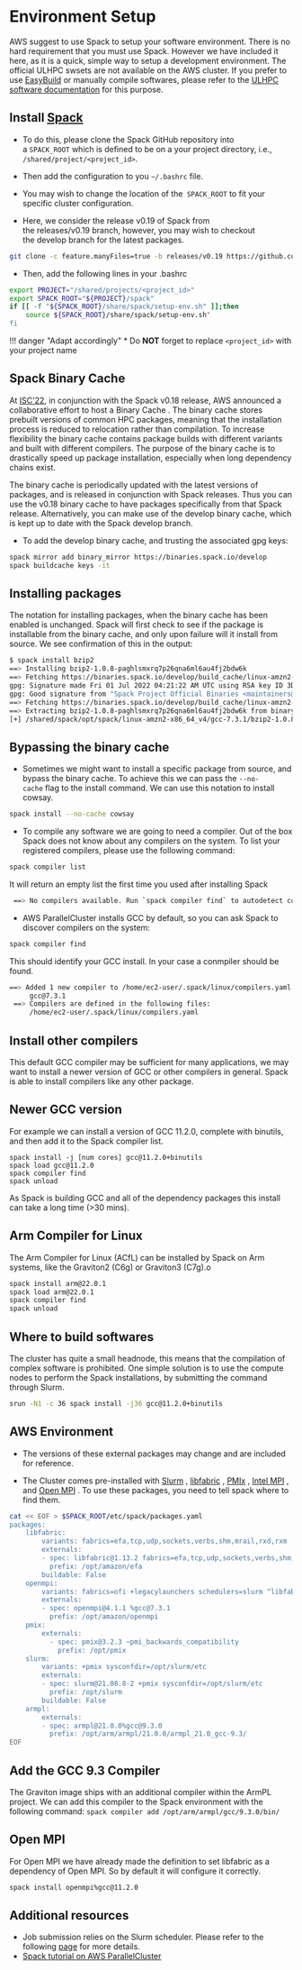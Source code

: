 # Environment Setup

AWS suggest to use Spack to setup your software environment. There is no hard requirement that you must use Spack. However we have included it here, as it is a quick, simple way to setup a development environment.
The official ULHPC swsets are not available on the AWS cluster. If you prefer to use [EasyBuild](../environment/easybuild) or manually compile softwares, please refer to the [ULHPC software documentation](../software/build) for this purpose.

## Install [Spack](ihttps://spack.io/)

* To do this, please clone the Spack GitHub repository into a `SPACK_ROOT` which is defined to be on a your project directory, i.e., `/shared/project/<project_id>`.

* Then add the configuration to you `~/.bashrc` file.

* You may wish to change the location of the` SPACK_ROOT` to fit your specific cluster configuration.

* Here, we consider the release v0.19 of Spack from the releases/v0.19 branch, however, you may wish to checkout the develop branch for the latest packages.

```bash
git clone -c feature.manyFiles=true -b releases/v0.19 https://github.com/spack/spack $SPACK_ROOT
```

* Then, add the following lines in your .bashrc

```bash
export PROJECT="/shared/projects/<project_id>"
export SPACK_ROOT="${PROJECT}/spack"
if [[ -f "${SPACK_ROOT}/share/spack/setup-env.sh" ]];then
    source ${SPACK_ROOT}/share/spack/setup-env.sh" 
fi
```

!!! danger "Adapt accordingly"
    * Do **NOT** forget to replace `<project_id>` with your project name


## Spack Binary Cache

At [ISC'22](https://www.isc-hpc.com/), in conjunction with the Spack v0.18 release, AWS announced a collaborative effort to host a Binary Cache .
The binary cache stores prebuilt versions of common HPC packages, meaning that the installation process is reduced to relocation rather than compilation. To increase flexibility the binary cache contains package builds with different variants and built with different compilers.
The purpose of the binary cache is to drastically speed up package installation, especially when long dependency chains exist.


The binary cache is periodically updated with the latest versions of packages, and is released in conjunction with Spack releases. Thus you can use the v0.18 binary cache to have packages specifically from that Spack release. Alternatively, you can make use of the develop binary cache, which is kept up to date with the Spack develop branch.

* To add the develop binary cache, and trusting the associated gpg keys:

```bash
spack mirror add binary_mirror https://binaries.spack.io/develop
spack buildcache keys -it
```

## Installing packages

The notation for installing packages, when the binary cache has been enabled is unchanged. Spack will first check to see if the package is installable from the binary cache, and only upon failure will it install from source. We see confirmation of this in the output:

```bash
$ spack install bzip2
==> Installing bzip2-1.0.8-paghlsmxrq7p26qna6ml6au4fj2bdw6k
==> Fetching https://binaries.spack.io/develop/build_cache/linux-amzn2-x86_64_v4-gcc-7.3.1-bzip2-1.0.8-paghlsmxrq7p26qna6ml6au4fj2bdw6k.spec.json.sig
gpg: Signature made Fri 01 Jul 2022 04:21:22 AM UTC using RSA key ID 3DB0C723
gpg: Good signature from "Spack Project Official Binaries <maintainers@spack.io>"
==> Fetching https://binaries.spack.io/develop/build_cache/linux-amzn2-x86_64_v4/gcc-7.3.1/bzip2-1.0.8/linux-amzn2-x86_64_v4-gcc-7.3.1-bzip2-1.0.8-paghlsmxrq7p26qna6ml6au4fj2bdw6k.spack
==> Extracting bzip2-1.0.8-paghlsmxrq7p26qna6ml6au4fj2bdw6k from binary cache
[+] /shared/spack/opt/spack/linux-amzn2-x86_64_v4/gcc-7.3.1/bzip2-1.0.8-paghlsmxrq7p26qna6ml6au4fj2bdw6k
```

## Bypassing the binary cache

* Sometimes we might want to install a specific package from source, and bypass the binary cache. To achieve this we can pass the `--no-cache` flag to the install command. We can use this notation to install cowsay.
```bash
spack install --no-cache cowsay
```

* To compile any software we are going to need a compiler. Out of the box Spack does not know about any compilers on the system. To list your registered compilers, please use the following command:
```bash
spack compiler list
```

It will return an empty list the first time you used after installing Spack
```bash
 ==> No compilers available. Run `spack compiler find` to autodetect compilers
```

* AWS ParallelCluster installs GCC by default, so you can ask Spack to discover compilers on the system:
```bash
spack compiler find
```

This should identify your GCC install. In your case a conmpiler should be found.
```bash
==> Added 1 new compiler to /home/ec2-user/.spack/linux/compilers.yaml
     gcc@7.3.1
 ==> Compilers are defined in the following files:
     /home/ec2-user/.spack/linux/compilers.yaml
```

## Install other compilers

This default GCC compiler may be sufficient for many applications, we may want to install a newer version of GCC or other compilers in general. Spack is able to install compilers like any other package.


## Newer GCC version

For example we can install a version of GCC 11.2.0, complete with binutils, and then add it to the Spack compiler list.
```·bash
spack install -j [num cores] gcc@11.2.0+binutils
spack load gcc@11.2.0
spack compiler find
spack unload
```
As Spack is building GCC and all of the dependency packages this install can take a long time (>30 mins).

## Arm Compiler for Linux

The Arm Compiler for Linux (ACfL) can be installed by Spack on Arm systems, like the Graviton2 (C6g) or Graviton3 (C7g).o
```bash
spack install arm@22.0.1
spack load arm@22.0.1
spack compiler find
spack unload
```

## Where to build softwares

The cluster has quite a small headnode, this means that the compilation of complex software is prohibited. One simple solution is to use the compute nodes to perform the Spack installations, by submitting the command through Slurm.
```bash
srun -N1 -c 36 spack install -j36 gcc@11.2.0+binutils
```

## AWS Environment

* The versions of these external packages may change and are included for reference.

* The Cluster comes pre-installed with [Slurm](https://slurm.schedmd.com/) , [libfabric](https://ofiwg.github.io/libfabric/) , [PMIx](https://pmix.github.io/standard) , [Intel MPI](https://www.intel.com/content/www/us/en/developer/tools/oneapi/mpi-library.html#gs.hvr8xx) , and [Open MPI](https://www.open-mpi.org/) . To use these packages, you need to tell spack where to find them.
```bash
cat << EOF > $SPACK_ROOT/etc/spack/packages.yaml
packages:
    libfabric:
        variants: fabrics=efa,tcp,udp,sockets,verbs,shm,mrail,rxd,rxm
        externals:
        - spec: libfabric@1.13.2 fabrics=efa,tcp,udp,sockets,verbs,shm,mrail,rxd,rxm
          prefix: /opt/amazon/efa
        buildable: False
    openmpi:
        variants: fabrics=ofi +legacylaunchers schedulers=slurm ^libfabric
        externals:
        - spec: openmpi@4.1.1 %gcc@7.3.1
          prefix: /opt/amazon/openmpi
    pmix:
        externals:
          - spec: pmix@3.2.3 ~pmi_backwards_compatibility
            prefix: /opt/pmix
    slurm:
        variants: +pmix sysconfdir=/opt/slurm/etc
        externals:
        - spec: slurm@21.08.8-2 +pmix sysconfdir=/opt/slurm/etc
          prefix: /opt/slurm
        buildable: False
    armpl:
        externals:
        - spec: armpl@21.0.0%gcc@9.3.0
          prefix: /opt/arm/armpl/21.0.0/armpl_21.0_gcc-9.3/
EOF
```

## Add the GCC 9.3 Compiler

The Graviton image ships with an additional compiler within the ArmPL project. We can add this compiler to the Spack environment with the following command: `spack compiler add /opt/arm/armpl/gcc/9.3.0/bin/`

## Open MPI

For Open MPI we have already made the definition to set libfabric as a dependency of Open MPI. So by default it will configure it correctly.
```bash
spack install openmpi%gcc@11.2.0
```


## Additional resources

* Job submission relies on the Slurm scheduler. Please refer to the following [page](../jobs/submit.md) for more details.
* [Spack tutorial on AWS ParallelCluster](https://catalog.us-east-1.prod.workshops.aws/workshops/dd0ffcb3-ffc1-4b58-8c4b-09f9846549c7/en-US)












